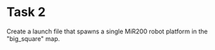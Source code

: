# Task 2

Create a launch file that spawns a single MiR200 robot platform in the "big_square" map. 

